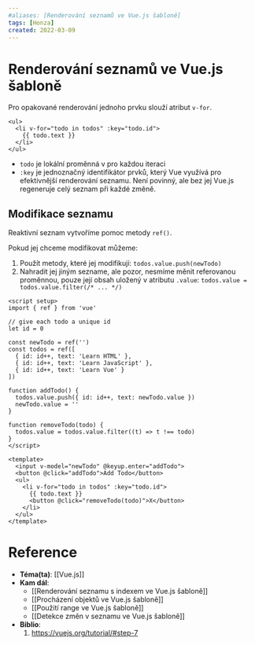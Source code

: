 ```yaml
---
#aliases: [Renderování seznamů ve Vue.js šabloně]
tags: [Honza]
created: 2022-03-09
---
```


# Renderování seznamů ve Vue.js šabloně
Pro opakované renderování jednoho prvku slouží atribut `v-for`.

```vue
<ul>
  <li v-for="todo in todos" :key="todo.id">
    {{ todo.text }}
  </li>
</ul>
```

- `todo` je lokální proměnná v pro každou iteraci
- `:key` je jednoznačný identifikátor prvků, který Vue využívá pro efektivnější renderování seznamu. Není povinný, ale bez jej Vue.js regeneruje celý seznam při každé změně.

## Modifikace seznamu
Reaktivní seznam vytvoříme pomoc metody `ref()`.

Pokud jej chceme modifikovat můžeme:
1. Použít metody, které jej modifikují: `todos.value.push(newTodo)`
2. Nahradit jej jiným sezname, ale pozor, nesmíme měnit referovanou proměnnou, pouze její obsah uložený v atributu `.value`: `todos.value = todos.value.filter(/* ... */)
`
```vue
<script setup>
import { ref } from 'vue'

// give each todo a unique id
let id = 0

const newTodo = ref('')
const todos = ref([
  { id: id++, text: 'Learn HTML' },
  { id: id++, text: 'Learn JavaScript' },
  { id: id++, text: 'Learn Vue' }
])

function addTodo() {
  todos.value.push({ id: id++, text: newTodo.value })
  newTodo.value = ''
}

function removeTodo(todo) {
  todos.value = todos.value.filter((t) => t !== todo)
}
</script>

<template>
  <input v-model="newTodo" @keyup.enter="addTodo">
  <button @click="addTodo">Add Todo</button>
  <ul>
    <li v-for="todo in todos" :key="todo.id">
      {{ todo.text }}
      <button @click="removeTodo(todo)">X</button>
    </li>
  </ul>
</template>

```


# Reference
- **Téma(ta)**: [[Vue.js]]
- **Kam dál**: 
	- [[Renderování seznamu s indexem ve Vue.js šabloně]]
	- [[Procházení objektů ve Vue.js šabloně]]
	- [[Použití range ve Vue.js šabloně]]
	- [[Detekce změn v seznamu ve Vue.js šabloně]]
- **Biblio**:
	1. https://vuejs.org/tutorial/#step-7